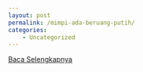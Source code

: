 ```yaml
---
layout: post
permalink: /mimpi-ada-beruang-putih/
categories:
    - Uncategorized
---
```


[Baca Selengkapnya](/07)